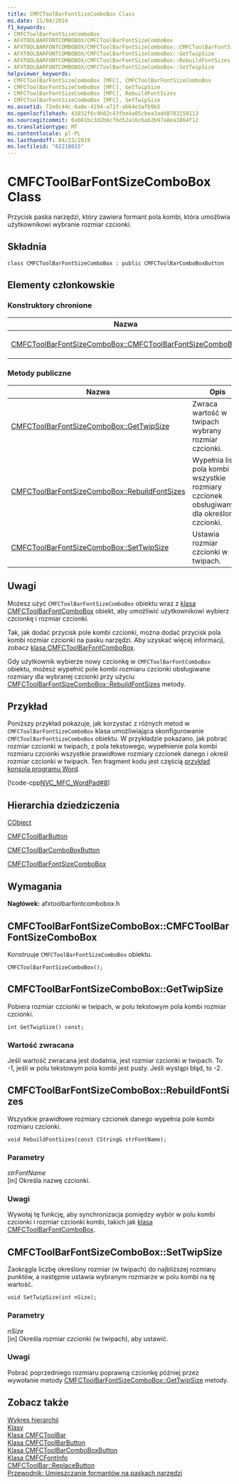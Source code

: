 ```yaml
---
title: CMFCToolBarFontSizeComboBox Class
ms.date: 11/04/2016
f1_keywords:
- CMFCToolBarFontSizeComboBox
- AFXTOOLBARFONTCOMBOBOX/CMFCToolBarFontSizeComboBox
- AFXTOOLBARFONTCOMBOBOX/CMFCToolBarFontSizeComboBox::CMFCToolBarFontSizeComboBox
- AFXTOOLBARFONTCOMBOBOX/CMFCToolBarFontSizeComboBox::GetTwipSize
- AFXTOOLBARFONTCOMBOBOX/CMFCToolBarFontSizeComboBox::RebuildFontSizes
- AFXTOOLBARFONTCOMBOBOX/CMFCToolBarFontSizeComboBox::SetTwipSize
helpviewer_keywords:
- CMFCToolBarFontSizeComboBox [MFC], CMFCToolBarFontSizeComboBox
- CMFCToolBarFontSizeComboBox [MFC], GetTwipSize
- CMFCToolBarFontSizeComboBox [MFC], RebuildFontSizes
- CMFCToolBarFontSizeComboBox [MFC], SetTwipSize
ms.assetid: 72e0c44c-6a0e-4194-a71f-ab64e3afb9b5
ms.openlocfilehash: 43832f6c9b02c43fbe4a05cbea3add8783150113
ms.sourcegitcommit: 0ab61bc3d2b6cfbd52a16c6ab2b97a8ea1864f12
ms.translationtype: MT
ms.contentlocale: pl-PL
ms.lasthandoff: 04/23/2019
ms.locfileid: "62218015"
---
```

# <a name="cmfctoolbarfontsizecombobox-class"></a>CMFCToolBarFontSizeComboBox Class

Przycisk paska narzędzi, który zawiera formant pola kombi, która umożliwia użytkownikowi wybranie rozmiar czcionki.

## <a name="syntax"></a>Składnia

```
class CMFCToolBarFontSizeComboBox : public CMFCToolBarComboBoxButton
```

## <a name="members"></a>Elementy członkowskie

### <a name="protected-constructors"></a>Konstruktory chronione

|Nazwa|Opis|
|----------|-----------------|
|[CMFCToolBarFontSizeComboBox::CMFCToolBarFontSizeComboBox](#cmfctoolbarfontsizecombobox)|Konstruuje `CMFCToolBarFontSizeComboBox` obiektu.|

### <a name="public-methods"></a>Metody publiczne

|Nazwa|Opis|
|----------|-----------------|
|[CMFCToolBarFontSizeComboBox::GetTwipSize](#gettwipsize)|Zwraca wartość w twipach wybrany rozmiar czcionki.|
|[CMFCToolBarFontSizeComboBox::RebuildFontSizes](#rebuildfontsizes)|Wypełnia listy pola kombi wszystkie rozmiary czcionek obsługiwanych dla określonej czcionki.|
|[CMFCToolBarFontSizeComboBox::SetTwipSize](#settwipsize)|Ustawia rozmiar czcionki w twipach.|

## <a name="remarks"></a>Uwagi

Możesz użyć `CMFCToolBarFontSizeComboBox` obiektu wraz z [klasa CMFCToolBarFontComboBox](../../mfc/reference/cmfctoolbarfontcombobox-class.md) obiekt, aby umożliwić użytkownikowi wybierz czcionkę i rozmiar czcionki.

Tak, jak dodać przycisk pole kombi czcionki, można dodać przycisk pola kombi rozmiar czcionki na pasku narzędzi. Aby uzyskać więcej informacji, zobacz [klasa CMFCToolBarFontComboBox](../../mfc/reference/cmfctoolbarfontcombobox-class.md).

Gdy użytkownik wybierze nowy czcionkę w `CMFCToolBarFontComboBox` obiektu, możesz wypełnić pole kombi rozmiaru czcionki obsługiwane rozmiary dla wybranej czcionki przy użyciu [CMFCToolBarFontSizeComboBox::RebuildFontSizes](#rebuildfontsizes) metody.

## <a name="example"></a>Przykład

Poniższy przykład pokazuje, jak korzystać z różnych metod w `CMFCToolBarFontSizeComboBox` klasa umożliwiająca skonfigurowanie `CMFCToolBarFontSizeComboBox` obiektu. W przykładzie pokazano, jak pobrać rozmiar czcionki w twipach, z pola tekstowego, wypełnienie pola kombi rozmiaru czcionki wszystkie prawidłowe rozmiary czcionek danego i określ rozmiar czcionki w twipach. Ten fragment kodu jest częścią [przykład konsola programu Word](../../overview/visual-cpp-samples.md).

[!code-cpp[NVC_MFC_WordPad#8](../../mfc/reference/codesnippet/cpp/cmfctoolbarfontsizecombobox-class_1.cpp)]

## <a name="inheritance-hierarchy"></a>Hierarchia dziedziczenia

[CObject](../../mfc/reference/cobject-class.md)

[CMFCToolBarButton](../../mfc/reference/cmfctoolbarbutton-class.md)

[CMFCToolBarComboBoxButton](../../mfc/reference/cmfctoolbarcomboboxbutton-class.md)

[CMFCToolBarFontSizeComboBox](../../mfc/reference/cmfctoolbarfontsizecombobox-class.md)

## <a name="requirements"></a>Wymagania

**Nagłówek:** afxtoolbarfontcombobox.h

##  <a name="cmfctoolbarfontsizecombobox"></a>  CMFCToolBarFontSizeComboBox::CMFCToolBarFontSizeComboBox

Konstruuje `CMFCToolBarFontSizeComboBox` obiektu.

```
CMFCToolBarFontSizeComboBox();
```

##  <a name="gettwipsize"></a>  CMFCToolBarFontSizeComboBox::GetTwipSize

Pobiera rozmiar czcionki w twipach, w polu tekstowym pola kombi rozmiar czcionki.

```
int GetTwipSize() const;
```

### <a name="return-value"></a>Wartość zwracana

Jeśli wartość zwracana jest dodatnia, jest rozmiar czcionki w twipach. To -1, jeśli w polu tekstowym pola kombi jest pusty. Jeśli wystąpi błąd, to -2.

##  <a name="rebuildfontsizes"></a>  CMFCToolBarFontSizeComboBox::RebuildFontSizes

Wszystkie prawidłowe rozmiary czcionek danego wypełnia pole kombi rozmiaru czcionki.

```
void RebuildFontSizes(const CString& strFontName);
```

### <a name="parameters"></a>Parametry

*strFontName*<br/>
[in] Określa nazwę czcionki.

### <a name="remarks"></a>Uwagi

Wywołaj tę funkcję, aby synchronizacja pomiędzy wybór w polu kombi czcionki i rozmiar czcionki kombi, takich jak [klasa CMFCToolBarFontComboBox](../../mfc/reference/cmfctoolbarfontcombobox-class.md).

##  <a name="settwipsize"></a>  CMFCToolBarFontSizeComboBox::SetTwipSize

Zaokrągla liczbę określony rozmiar (w twipach) do najbliższej rozmiaru punktów, a następnie ustawia wybranym rozmiarze w polu kombi na tę wartość.

```
void SetTwipSize(int nSize);
```

### <a name="parameters"></a>Parametry

*nSize*<br/>
[in] Określa rozmiar czcionki (w twipach), aby ustawić.

### <a name="remarks"></a>Uwagi

Pobrać poprzedniego rozmiaru poprawną czcionkę później przez wywołanie metody [CMFCToolBarFontSizeComboBox::GetTwipSize](#gettwipsize) metody.

## <a name="see-also"></a>Zobacz także

[Wykres hierarchii](../../mfc/hierarchy-chart.md)<br/>
[Klasy](../../mfc/reference/mfc-classes.md)<br/>
[Klasa CMFCToolBar](../../mfc/reference/cmfctoolbar-class.md)<br/>
[Klasa CMFCToolBarButton](../../mfc/reference/cmfctoolbarbutton-class.md)<br/>
[Klasa CMFCToolBarComboBoxButton](../../mfc/reference/cmfctoolbarcomboboxbutton-class.md)<br/>
[Klasa CMFCFontInfo](../../mfc/reference/cmfcfontinfo-class.md)<br/>
[CMFCToolBar::ReplaceButton](../../mfc/reference/cmfctoolbar-class.md#replacebutton)<br/>
[Przewodnik: Umieszczanie formantów na paskach narzędzi](../../mfc/walkthrough-putting-controls-on-toolbars.md)
